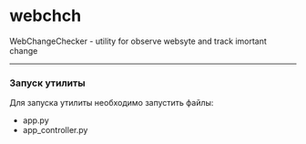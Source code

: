 # webchch
WebChangeChecker - utility for observe websyte and track imortant change

____
### Запуск утилиты

Для запуска утилиты необходимо запустить файлы:
* app.py
* app_controller.py
